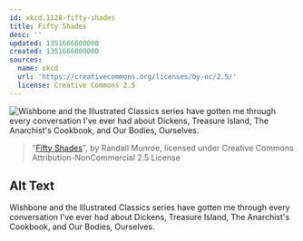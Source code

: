 ```yaml
---
id: xkcd.1128-fifty-shades
title: Fifty Shades
desc: ''
updated: 1351666800000
created: 1351666800000
sources:
  name: xkcd
  url: 'https://creativecommons.org/licenses/by-nc/2.5/'
  license: Creative Commons 2.5
---
```

![Wishbone and the Illustrated Classics series have gotten me through every conversation I've ever had about Dickens, Treasure Island, The Anarchist's Cookbook, and Our Bodies, Ourselves.](https://imgs.xkcd.com/comics/fifty_shades.png)
> "[Fifty Shades](https://xkcd.com/1128/)", by Randall Munroe, licensed under Creative Commons Attribution-NonCommercial 2.5 License

## Alt Text
Wishbone and the Illustrated Classics series have gotten me through every conversation I've ever had about Dickens, Treasure Island, The Anarchist's Cookbook, and Our Bodies, Ourselves.
